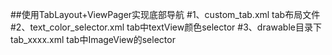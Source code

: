 ##使用TabLayout+ViewPager实现底部导航
#1、custom_tab.xml tab布局文件
#2、text_color_selector.xml tab中textView颜色selector
#3、drawable目录下tab_xxxx.xml tab中ImageView的selector